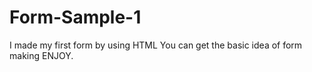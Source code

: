 # Form-Sample-1
I made my first form by using HTML
You can get the basic idea of form making
ENJOY.
